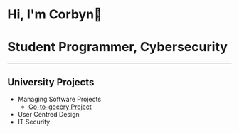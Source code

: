 # Hi, I'm Corbyn👋
# Student Programmer, Cybersecurity
---------
## University Projects
* Managing Software Projects
  * [Go-to-gocery Project](https://github.com/elyithium/gtg)
* User Centred Design
* IT Security
<!--
**Corebenyo/Corebenyo** is a ✨ _special_ ✨ repository because its `README.md` (this file) appears on your GitHub profile.

Here are some ideas to get you started:

- 🔭 I’m currently working on ...
- 🌱 I’m currently learning ...
- 👯 I’m looking to collaborate on ...
- 🤔 I’m looking for help with ...
- 💬 Ask me about ...
- 📫 How to reach me: ...
- 😄 Pronouns: ...
- ⚡ Fun fact: ...
-->
